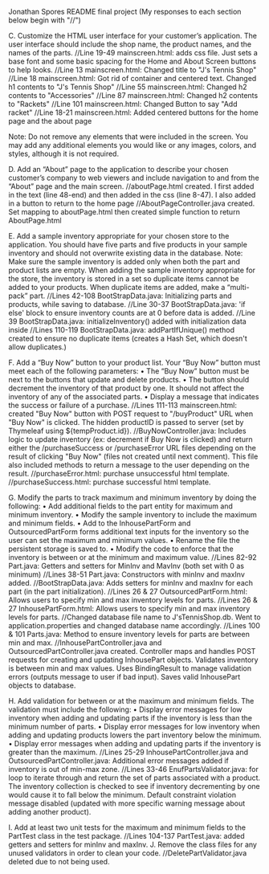 Jonathan Spores README final project (My responses to each section below begin with "//")

C.  Customize the HTML user interface for your customer’s application. The user interface should include the shop name, the product names, and the names of the parts.
//Line 19-49 mainscreen.html: adds css file. Just sets a base font and some basic spacing for the Home and About Screen buttons to help looks.
//Line 13 mainscreen.html: Changed title to "J's Tennis Shop"
//Line 18 mainscreen.html: Got rid of container and centered text. Changed h1 contents to "J's Tennis Shop"
//Line 55 mainscreen.html: Changed h2 contents to "Accessories"
//Line 87 mainscreen.html: Changed h2 contents to "Rackets"
//Line 101 mainscreen.html: Changed Button to say "Add racket"
//Line 18-21 mainscreen.html: Added centered buttons for the home page and the about page

Note: Do not remove any elements that were included in the screen. You may add any additional elements you would like or any images, colors, and styles, although it is not required.

D.  Add an “About” page to the application to describe your chosen customer’s company to web viewers and include navigation to and from the “About” page and the main screen.
//aboutPage.html created. I first added in the text (line 48-end) and then added in the css (line 8-47). I also added in a button to return to the home page
//AboutPageController.java created. Set mapping to aboutPage.html then created simple function to return AboutPage.html

E.  Add a sample inventory appropriate for your chosen store to the application. You should have five parts and five products in your sample inventory and should not overwrite existing data in the database.
Note: Make sure the sample inventory is added only when both the part and product lists are empty. When adding the sample inventory appropriate for the store, the inventory is stored in a set so duplicate items cannot be added to your products. When duplicate items are added, make a “multi-pack” part.
//Lines 42-108 BootStrapData.java: Initializing parts and products, while saving to database.
//Line 30-37 BootStrapData.java: 'if else' block to ensure inventory counts are at 0 before data is added.
//Line 39 BootStrapData.java: initializeInventory() added with initialization data inside 
//Lines 110-119 BootStrapData.java: addPartIfUnique() method created to ensure no duplicate items (creates a Hash Set, which doesn't allow duplicates.)

F.  Add a “Buy Now” button to your product list. Your “Buy Now” button must meet each of the following parameters:
•  The “Buy Now” button must be next to the buttons that update and delete products.
•  The button should decrement the inventory of that product by one. It should not affect the inventory of any of the associated parts.
•  Display a message that indicates the success or failure of a purchase.
//Lines 111-113 mainscreen.html: created "Buy Now" button with POST request to "/buyProduct" URL when "Buy Now" is clicked. The hidden productID is passed to server (set by Thymeleaf using ${tempProduct.id}).
//BuyNowController.java: Includes logic to update inventory (ex: decrement if Buy Now is clicked) and return either the /purchaseSuccess or /purchaseError URL files depending on the result of clicking "Buy Now" (files not created until next comment). This file also included methods to return a message to the user depending on the result.
//purchaseError.html: purchase unsuccessful html template.
//purchaseSuccess.html: purchase successful html template.

G.  Modify the parts to track maximum and minimum inventory by doing the following:
•  Add additional fields to the part entity for maximum and minimum inventory.
•  Modify the sample inventory to include the maximum and minimum fields.
•  Add to the InhousePartForm and OutsourcedPartForm forms additional text inputs for the inventory so the user can set the maximum and minimum values.
•  Rename the file the persistent storage is saved to.
•  Modify the code to enforce that the inventory is between or at the minimum and maximum value.
//Lines 82-92 Part.java: Getters and setters for MinInv and MavInv (both set with 0 as minimum)
//Lines 38-51 Part.java: Constructors with minInv and maxInv added.
//BootStrapData.java: Adds setters for minInv and maxInv for each part (in the part initialization).
//Lines 26 & 27 OutsourcedPartForm.html: Allows users to specify min and max inventory levels for parts.
//Lines 26 & 27 InhousePartForm.html: Allows users to specify min and max inventory levels for parts.
//Changed database file name to J'sTennisShop.db. Went to application.properties and changed database name accordingly.
//Lines 100 & 101 Parts.java: Method to ensure inventory levels for parts are between min and max.
//InhousePartController.java and OutsourcedPartController.java created. Controller maps and handles POST requests for creating and updating InhousePart objects. Validates inventory is between min and max values. Uses BindingResult to manage validation errors (outputs message to user if bad input). Saves valid InhousePart objects to database.

H.  Add validation for between or at the maximum and minimum fields. The validation must include the following:
•  Display error messages for low inventory when adding and updating parts if the inventory is less than the minimum number of parts.
•  Display error messages for low inventory when adding and updating products lowers the part inventory below the minimum.
•  Display error messages when adding and updating parts if the inventory is greater than the maximum.
//Lines 25-29 InhousePartController.java and OutsourcedPartController.java: Additional error messages added if inventory is out of min-max zone.
//Lines 33-46 EnufPartsValidator.java: for loop to iterate through and return the set of parts associated with a product. The inventory collection is checked to see if inventory decrementing by one would cause it to fall below the minimum. Default constraint violation message disabled (updated with more specific warning message about adding another product).

I.  Add at least two unit tests for the maximum and minimum fields to the PartTest class in the test package.
//Lines 104-137 PartTest.java: added getters and setters for minInv and maxInv.
J.  Remove the class files for any unused validators in order to clean your code.
//DeletePartValidator.java deleted due to not being used.